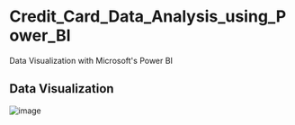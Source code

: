 # Credit_Card_Data_Analysis_using_Power_BI
Data Visualization with Microsoft's Power BI

## Data Visualization
![image](https://github.com/lokesh97jain/Credit_Card_Data_Analysis_using_Power_BI/assets/44944748/f1eefbc8-673b-4e87-ac7b-f44006543e2d)
